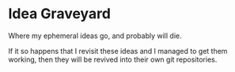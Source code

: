 # Idea Graveyard

Where my ephemeral ideas go, and probably will die.

If it so happens that I revisit these ideas and I managed to get them working, then they will be revived into their own git repositories.
